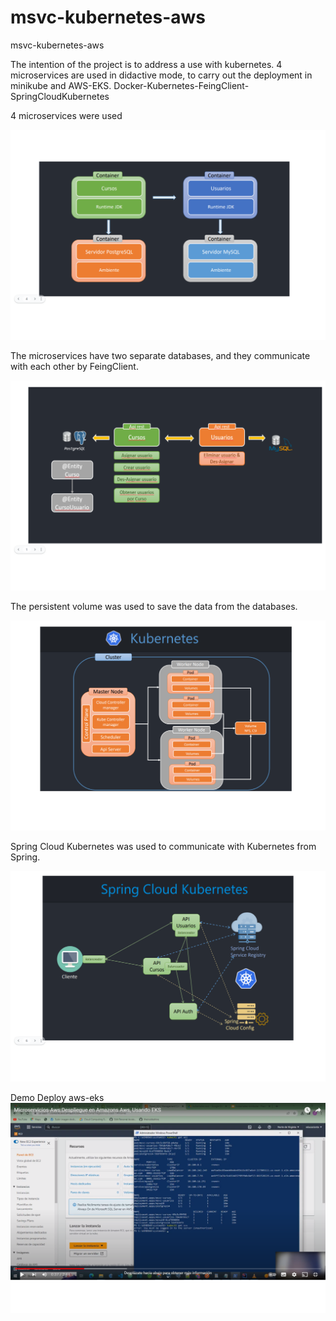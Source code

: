 # msvc-kubernetes-aws
msvc-kubernetes-aws

The intention of the project is to address a use with kubernetes.
4 microservices are used in didactive mode, to carry out the deployment in minikube and AWS-EKS. 
Docker-Kubernetes-FeingClient-SpringCloudKubernetes


4 microservices were used 

![](images/msvc.gif)

The microservices have two separate databases, and they communicate with each other by FeingClient.

![](images/feingClient.gif)

The persistent volume was used to save the data from the databases.

![](images/pv.gif)

Spring Cloud Kubernetes was used to communicate with Kubernetes from Spring.

![](images/springCloud.gif)


Demo Deploy aws-eks
[![Deploy Aws](images/deploy-aws.gif)](https://www.youtube.com/watch?v=gFxH9_qi6bU)